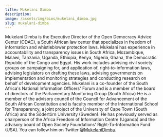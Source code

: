 ```yaml
---
title: Mukelani Dimba
description:
image: /assets/img/bios/mukelani_dimba.jpg
slug: mukelani-dimba
---
```

Mukelani Dimba is the Executive Director of the Open Democracy Advice Center (ODAC), a South African law center that specializes in freedom of information and whistleblower protection laws. Mukelani has experience in accountability and transparency issues in South Africa, Mozambique, Malawi, Tanzania, Uganda, Ethiopia, Kenya, Nigeria, Ghana, the Democratic Republic of the Congo and Egypt. His work includes advising civil society groups on campaigning for, and application of, right-to-information laws, advising legislators on drafting these laws, advising governments on implementation and monitoring strategies and conducting research on behalf of development agencies. Mukelani is a co-founder of the South Africa's National Information Officers' Forum and is  a member of the board of directors of the Parliamentary Monitoring Group (South Africa) He is a member of the advisory council of the Council for Advancement of the South African Constitution and is faculty member of the International School for Transparency, a joint project of the University of Cape Town (South Africa) and the Södertörn University (Sweden). He has previously served as chairperson of the Africa Freedom of Information Centre (Uganda) and the advisory board of Open Society Foundations' Right-To-Information Fund (USA). You can follow him on Twitter [@MukelaniDimba][twitter].

[twitter]: https://twitter.com/MukelaniDimba
